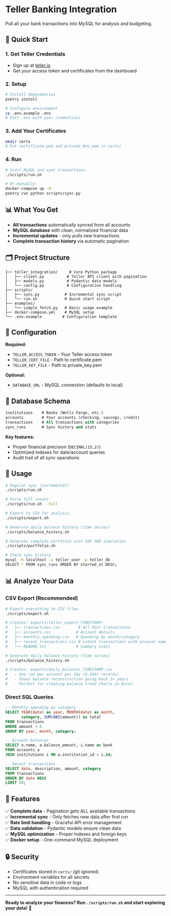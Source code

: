 # Teller Banking Integration

Pull all your bank transactions into MySQL for analysis and budgeting.

## 🚀 Quick Start

### 1. Get Teller Credentials
- Sign up at [teller.io](https://teller.io)
- Get your access token and certificates from the dashboard

### 2. Setup
```bash
# Install dependencies
poetry install

# Configure environment
cp .env.example .env
# Edit .env with your credentials
```

### 3. Add Your Certificates
```bash
mkdir certs
# Put certificate.pem and private_key.pem in certs/
```

### 4. Run
```bash
# Start MySQL and sync transactions
./scripts/run.sh

# Or manually:
docker-compose up -d
poetry run python scripts/sync.py
```

## 📊 What You Get

- **All transactions** automatically synced from all accounts
- **MySQL database** with clean, normalized financial data  
- **Incremental updates** - only pulls new transactions
- **Complete transaction history** via automatic pagination

## 🗂️ Project Structure

```
├── teller_integration/     # Core Python package
│   ├── client.py          # Teller API client with pagination
│   ├── models.py          # Pydantic data models
│   └── config.py          # Configuration handling
├── scripts/
│   ├── sync.py           # Incremental sync script
│   └── run.sh            # Quick start script
├── examples/
│   └── simple_fetch.py   # Basic usage example
├── docker-compose.yml    # MySQL setup
└── .env.example         # Configuration template
```

## 🔧 Configuration

**Required:**
- `TELLER_ACCESS_TOKEN` - Your Teller access token
- `TELLER_CERT_FILE` - Path to certificate.pem
- `TELLER_KEY_FILE` - Path to private_key.pem

**Optional:**
- `DATABASE_URL` - MySQL connection (defaults to local)

## 💾 Database Schema

```sql
institutions    # Banks (Wells Fargo, etc.)
accounts        # Your accounts (checking, savings, credit)
transactions    # All transactions with categories
sync_runs       # Sync history and stats
```

**Key features:**
- Proper financial precision (`DECIMAL(15,2)`)
- Optimized indexes for date/account queries
- Audit trail of all sync operations

## 🔄 Usage

```bash
# Regular sync (incremental)
./scripts/run.sh

# Force full resync
./scripts/run.sh --full

# Export to CSV for analysis
./scripts/export.sh

# Generate daily balance history (time series)
./scripts/balance_history.sh

# Generate complete portfolio with S&P 500 simulation
./scripts/portfolio.sh

# Check sync history
mysql -h localhost -u teller_user -p teller_db
SELECT * FROM sync_runs ORDER BY started_at DESC;
```

## 📊 Analyze Your Data

### CSV Export (Recommended)
```bash
# Export everything to CSV files
./scripts/export.sh

# Creates: exports/teller_export_TIMESTAMP/
#   ├── transactions.csv        # All 922+ transactions  
#   ├── accounts.csv           # Account details
#   ├── monthly_spending.csv   # Spending by month/category
#   ├── recent_transactions.csv # Latest transactions with account names
#   └── README.txt             # Summary stats

# Generate daily balance history (time series)
./scripts/balance_history.sh

# Creates: exports/daily_balances_TIMESTAMP.csv
#   - One row per account per day (4,404+ records)
#   - Shows balance reconstruction going back 2+ years
#   - Perfect for creating balance trend charts in Excel
```

### Direct SQL Queries
```sql
-- Monthly spending by category
SELECT YEAR(date) as year, MONTH(date) as month, 
       category, SUM(ABS(amount)) as total
FROM transactions 
WHERE amount < 0 
GROUP BY year, month, category;

-- Account balances
SELECT a.name, a.balance_amount, i.name as bank
FROM accounts a 
JOIN institutions i ON a.institution_id = i.id;

-- Recent transactions  
SELECT date, description, amount, category
FROM transactions 
ORDER BY date DESC 
LIMIT 50;
```

## 🎯 Features

✅ **Complete data** - Pagination gets ALL available transactions  
✅ **Incremental sync** - Only fetches new data after first run  
✅ **Rate limit handling** - Graceful API error management  
✅ **Data validation** - Pydantic models ensure clean data  
✅ **MySQL optimization** - Proper indexes and foreign keys  
✅ **Docker setup** - One-command MySQL deployment  

## 🔒 Security

- Certificates stored in `certs/` (git ignored)
- Environment variables for all secrets
- No sensitive data in code or logs
- MySQL with authentication required

---

**Ready to analyze your finances? Run `./scripts/run.sh` and start exploring your data!** 🎉
